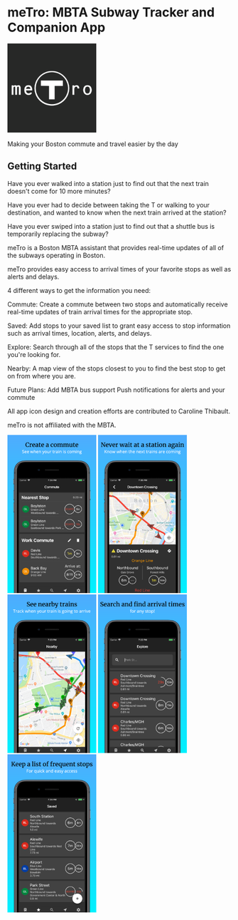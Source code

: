 # meTro: MBTA Subway Tracker and Companion App

<img src="assets/app_icons/app_icon.png" width="200" height="200" />

Making your Boston commute and travel easier by the day

## Getting Started

Have you ever walked into a station just to find out that the next train doesn't come for 10 more minutes?

Have you ever had to decide between taking the T or walking to your destination, and wanted to know when the next train arrived at the station?

Have you ever swiped into a station just to find out that a shuttle bus is temporarily replacing the subway?

meTro is a Boston MBTA assistant that provides real-time updates of all of the subways operating in Boston.

meTro provides easy access to arrival times of your favorite stops as well as alerts and delays.

4 different ways to get the information you need:

Commute:
Create a commute between two stops and automatically receive real-time updates of train arrival times for the appropriate stop.

Saved:
Add stops to your saved list to grant easy access to stop information such as arrival times, location, alerts, and delays.

Explore:
Search through all of the stops that the T services to find the one you're looking for.

Nearby:
A map view of the stops closest to you to find the best stop to get on from where you are.

Future Plans:
Add MBTA bus support
Push notifications for alerts and your commute

All app icon design and creation efforts are contributed to Caroline Thibault.

meTro is not affiliated with the MBTA.

<img src="screenshots/01-iphone_5_5.png" width="200" height="auto" />
<img src="screenshots/02-iphone_5_5.png" width="200" height="auto" />
<img src="screenshots/03-iphone_5_5.png" width="200" height="auto" />
<img src="screenshots/04-iphone_5_5.png" width="200" height="auto" />
<img src="screenshots/05-iphone_5_5.png" width="200" height="auto" />
